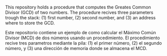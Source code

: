 This repository holds a procedure that computes the Greates Common Divisor (GCD) of two numbers. The procedure recives three parameters trough the stack: (1) first number, (2) second number, and (3) an address where to store the GCD.

Este repositorio contiene un ejemplo de como calcular el Máximo Común Divisor (MCD) de dos números usando un procedimiento. El procedimiento recive tres parametros mediante la pila: (1) el primer número, (2) el segundo número, y (3) una dirección de memoria donde se almacena el MCD.